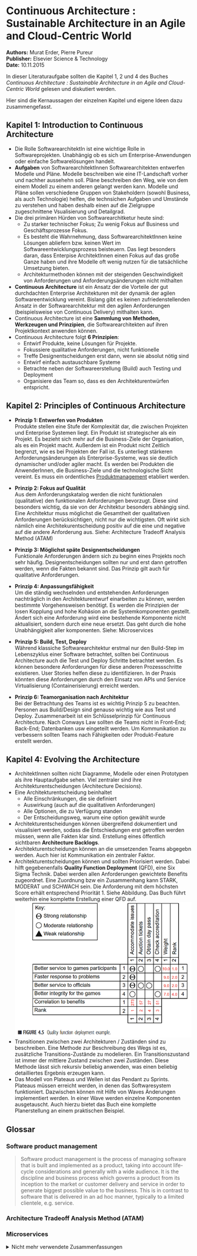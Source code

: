 # Continuous Architecture : Sustainable Architecture in an Agile and Cloud-Centric World

**Authors:** Murat Erder, Pierre Pureur<br>
**Publisher:** Elsevier Science & Technology<br>
**Date:** 10.11.2015

In dieser Literaturaufgabe sollten die Kapitel 1, 2 und 4 des Buches *Continuous Architecture : Sustainable Architecture in an Agile and Cloud-Centric World* gelesen und diskutiert werden.

Hier sind die Kernaussagen der einzelnen Kapitel und eigene Ideen dazu zusammengefasst. 

## Kapitel 1: Introduction to Continuous Architecture

- Die Rolle SoftwarearchitektIn ist eine wichtige Rolle in Softwareprojekten. Unabhängig ob es sich um Enterprise-Anwendungen oder einfache Softwarelösungen handelt.
- **Aufgaben** von SoftwarearchitektInnen Softwarearchitekten entwerfen Modelle und Pläne. Modelle beschreiben wie eine IT-Landschaft vorher und nachher aussehehn soll. Pläne beschreiben den Weg, wie von dem einem Modell zu einem anderen gelangt werden kann. Modelle und Pläne sollen verschiedene Gruppen von Stakeholdern (sowohl Business, als auch Technologie) helfen, die technsichen Aufgaben und Umstände zu verstehen und haben deshalb einen auf die Zielgruppe zugeschnittene Vsualisierung und Detailgrad.
- Die drei primären Hürden von Softwarearchitketur heute sind:
  - Zu starker technischer Fokus; Zu wenig Fokus auf Business und Geschäftsprozesse Fokus.
  - Es besteht die Wahrnehmung, dass SoftwarearchitektInnen keine Lösungen abliefern bzw. keinen Wert im Softwareentwicklungsprozess beisteuern. Das liegt besonders daran, dass Enterpise ArchitektInnen einen Fokus auf das große Ganze haben und ihre Modelle oft wenig nutzen für die tatsächliche Umsetzung bieten.
  - Architekturmethoden können mit der steigenden Geschwindigkeit von Anforderungen und Anforderungsänderungen nicht mithalten
- **Continuous Architecture** ist ein Ansatz der die Vorteile der gut durchdachten Enterprise Architekturen mit der dynamik der agilen Softwareentwicklung vereint. Bislang gibt es keinen zufriedenstellenden Ansatz in der Softwarearchitektur mit den agilen Anforderungen (beispielsweise von Continuous Delivery) mithalten kann.
- Continuous Architecture ist eine **Sammlung von Methoden, Werkzeugen und Prinzipien**, die Softwarearchitekten auf ihren Projektkontext anwenden können.
- Continuous Architecture folgt **6 Prinzipien**:
  - Entwirf Produkte, keine Lösungen für Projekte.
  - Fokussiere qualitative Anforderungen, nicht funktionelle
  - Treffe Designentscheidungen erst dann, wenn sie absolut nötig sind
  - Entwirf einfach austauschbare Systeme
  - Betrachte neben der Softwareerstellung (Build) auch Testing und Deployment
  - Organisiere das Team so, dass es den Architekturentwürfen entspricht.

## Kapitel 2: Principles of Continuous Architecture

- **Prinzip 1: Entwerfen von Produkten**<br>
Produkte stellen eine Stufe der Komplexität dar, die zwischen Projekten und Enterprise Systemen liegt. Ein Produkt ist strategischer als ein Projekt. Es bezieht sich mehr auf die Business-Ziele der Organisation, als es ein Projekt macht. Außerdem ist ein Produkt nicht Zeitlich begrenzt, wie es bei Projekten der Fall ist. Es unterliegt stärkeren Anforderungsänderungen als Enterprise-Systeme, was sie deutlich dynamischer und/oder agiler macht. Es werden bei Produkten die AnwenderInnen, die Business-Ziele und die technologische Sicht vereint. Es muss ein ordentliches [Produktmanagement](#software-product-management) etabliert werden.
- **Prinzip 2: Fokus auf Qualität**<br>
Aus dem Anforderungskatalog werden die nicht funktionalen (qualitative) den funktionalen Anforderungen bevorzugt. Diese sind besonders wichtig, da sie von der Architektur besonders abhängig sind. Eine Architektur muss möglichst die Gesamtheit der qualitativen Anforderungen berücksichtigen, nicht nur die wichtigsten. Oft wirkt sich nämlich eine Architekurentscheidung positiv auf die eine und negative auf die andere Anforderung aus. Siehe: Architecture Tradeoff Analysis Method (ATAM)
- **Prinzip 3: Möglichst späte Designentscheidungen**<br>
Funktionale Anforderungen ändern sich zu beginn eines Projekts noch sehr häufig. Designentscheidungen sollten nur und erst dann getroffen werden, wenn die Fakten bekannt sind. Das Prinzip gilt auch für qualitative Anforderungen.

- **Prinzip 4: Anpassungsfähigkeit**<br>
Um die ständig wechselnden und entstehenden Anforderungen nachträglich in den Architekturentwurf einarbeiten zu können, werden bestimmte Vorgehensweisen benötigt. Es werden die Prinzipien der losen Kopplung und hohe Kohäsion an die Systemkomponenten gestellt. Ändert sich eine Anforderung wird eine bestehende Komponente nicht aktualisiert, sondern durch eine neue ersetzt. Das geht durch die hohe Unabhängigkeit aller komponenten. Siehe: Microservices


- **Prinzip 5: Build, Test, Deploy**<br>
Während klassiche Softwarearchitektur erstmal nur den Build-Step im Lebenszyklus einer Software betrachtet, sollten bei Continuous Architecture auch die Test und Deploy Schritte betrachtet werden. Es können besondere Anforderungen für diese anderen Prozessschritte existieren. User Stories helfen diese zu identifizieren. In der Praxis könnten diese Anforderungen durch den Einsatz von APIs und Service Virtualisierung (Containerisierung) erreicht werden.

- **Prinzip 6: Teamorganisation nach Architektur**<br>
Bei der Betrachtung des Teams ist es wichtig Prinzip 5 zu beachten. Personen aus Build/Design sind genauso wichtig wie aus Test und Deploy. Zusammenarbeit ist ein Schlüsselprinzip für Continuous Architecture. Nach Conways Law sollten die Teams nicht in Front-End; Back-End; Datenbanken usw eingeteilt werden. Um Kommunikation zu verbessern sollten Teams nach Fähigkeiten oder Produkt-Feature erstellt werden.

## Kapitel 4: Evolving the Architecture
- ArchitektInnen sollten nicht Diagramme, Modelle oder einen Prototypen als ihre Hauptaufgabe sehen. Viel zentraler sind ihre Architekturentscheidungen (Architecture Decisions).
- Eine Architekturentscheidung beinhaltet
  - Alle Einschränkungen, die sie definiert
  - Auswirkung (auch auf die qualitativen Anforderungen)
  - Alle Optionen, die zu Verfügung standen
  - Der Entscheidungsweg, warum eine option gewählt wurde
- Architekturentscheidungen können übergreifend dokumentiert und visualisiert werden, sodass die Entschiedungen erst getroffen werden müssen, wenn alle Fakten klar sind. Erstellung eines öffentlich sichtbaren **Architecture Backlogs**. 
- Architekturentscheidungn können an die umsetzenden Teams abgegebn werden. Auch hier ist Kommunikation ein zentraler Faktor.
- Architekturentscheidungen können und sollten Priorisiert werden. Dabei hilft gegebenenfalls **Quality Function Deployment** (QFD), eine Six Sigma Technik. Dabei werden allen Anforderungen gewichtete Benefits zugeordnet. Eine Zuordnung bzw ein Zusammenhang kann STARK, MODERAT und SCHWACH sein. Die Anforderung mit dem höchsten Score erhält entsprechend Priorität 1. Siehe Abbildung. Das Buch führt weiterhin eine komplette Erstellung einer QFD auf.
![QFD Beispiel](images/qfd.png)
- Transitionen zwischen zwei Architekturen / Zuständen sind zu beschreiben. Eine Methode zur Beschreibung des Wegs ist es, zusätzliche Transitions-Zustände zu modelieren. Ein Transitionszustand ist immer der mittlere Zustand zwischen zwei Zuständen. Diese Methode lässt sich rekursiv beliebig anwenden, was einen beliebig detailliertes Ergebnis erzeugen kann.  
- Das Modell von Plateaus und Wellen ist das Pendant zu Sprints. Plateaus müssen erreicht werden, in denen das Softwaresystem funktioniert. Dazwischen können mit Hilfe von Waves Änderungen implementiert werden. In einer Wave werden einzelne Komponenten ausgetauscht. Auch hierzu bietet das Buch eine komplette Planerstellung an einem praktischen Beispiel.
## Glossar
### Software product management
> Software product management is the process of managing
software that is built and implemented as a product, taking into
account life-cycle considerations and generally with a wide
audience. It is the discipline and business process which governs
a product from its inception to the market or customer delivery
and service in order to generate biggest possible value to the
business. This is in contrast to software that is delivered in an ad
hoc manner, typically to a limited clientele, e.g. service.

### Architecture Tradeoff Analysis Method (ATAM)
### Microservices

<details>
  <summary>Nicht mehr verwendete Zusammenfassungen</summary>

Die Rolle der SoftwarearchitektInnen ist, wie viele andere Rollen in der Softwareentwicklung, nicht genau definiert. Oft werden SoftwarearchitektInnen als eine überflüssige Rolle angesehen. Die etwas zynische Frage: "Was machen/können SoftwarearchitektInnen, was EntwicklerInnen nicht könnten?" wird indirekt gestellt.

Die Autoren nennen ein imaginäres Pendel, das weg von den gut durchdachten Enterprise Architekturen hin zu schneller entworfenen, dynamischeren Architektureentwürfen schwingt. Die Autoren gehen nicht davon aus, dass das Pendel zurück zu Enterprise Architekturen schwingt. Sie vertreten die Ansicht, dass Architekturplanung nicht verloren geht. Sie sagen, dass sich der Architekturentwurfprozess *nur* an die neuen Anforderungen anpassen muss.

Praktisch:
Die Frage, was Softwarearchitekturen ist lässt sich einfacher durch die Frage: "Warum werden Softwarearchitekturen geplant?" beantwortet.

- Definieren von richtungsweisende Prinzipien und Standards
- Entwicklen von Architekturmodellen
- Aufbauen und beschreiben von Services und Schnittstellen zwischen diesen.
- Entwerfen von Roadmaps/Plänen zur erfolgreichen Implementation von IT Blueprints.

Es wird auch die historische Perspektive von Softwarearchitekturen betrachtet. Dafür beschreibt folgendes Bild aus dem Buch bereits gut die genannten Aspekte. Es werden eingesetzte Technologien und eingesetzte Architekturprinzipien auf einem Zeitstrahl dargestellt. Außerdem ist wichtig zu erwähnen, dass nahezu alle genannten Technologien und Architekturen heute noch verwndet werden. Die Autoren bezeichnen sie nicht als veraltet. Es gibt heutzutage nur weniger Anforderungen, die diese erfordern. 

![Technologie- und Architektur-Zeitleiste](images/technology-and-architecture-timeline.png)

Zwischen agilen EntwicklerInnen, die frühstmögliche Umsetzung der Anfordeungen bevorzugen wollen und Enterprise ArchitektInnen, die einen möglichst 
</details>
